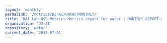 ```yaml
---
layout: 'monthly'
permalink: '/metrics/D3-AI/water/MONTHLY/'
title: 'DAI Lab OSS Metrics Metrics report for water | MONTHLY-REPORT-2019-07-01'
organization: 'D3-AI'
repository: 'water'
current_date: '2019-07-01'
---
```

